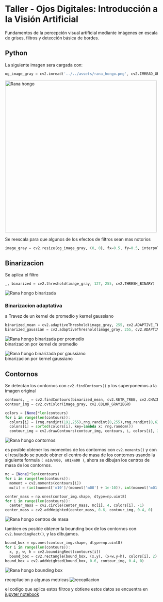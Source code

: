 # Taller - Ojos Digitales: Introducción a la Visión Artificial
Fundamentos de la percepción visual artificial mediante imágenes en escala de grises, filtros y detección básica de bordes.

## Python

La siguiente imagen sera cargada con:
```python
og_image_gray = cv2.imread('../../assets/rana_hongo.png', cv2.IMREAD_GRAYSCALE)
```
<img src="../assets/rana_hongo_gray.png" alt="Rana hongo" height="500"/>

Se reescala para que algunos de los efectos de filtros sean mas notorios
```python
image_gray = cv2.resize(og_image_gray, (0, 0), fx=0.5, fy=0.5, interpolation=cv2.INTER_AREA)
```
## Binarizacion
Se aplica el filtro
```python
_, binarized = cv2.threshold(image_gray, 127, 255, cv2.THRESH_BINARY)
```
![Rana hongo binarizada](python/binarized.png)
### Binarizacion adaptativa
a Travez de un kernel de promedio y kernel gaussiano

```python
binarized_mean = cv2.adaptiveThreshold(image_gray, 255, cv2.ADAPTIVE_THRESH_MEAN_C, cv2.THRESH_BINARY, 13,2)
binarized_gaussian = cv2.adaptiveThreshold(image_gray, 255, cv2.ADAPTIVE_THRESH_GAUSSIAN_C, cv2.THRESH_BINARY, 13,2)
```
![Rana hongo binarizada por promedio](python/binarized_mean.png)
<br/>
binarizacion por kernel de promedio

![Rana hongo binarizada por gaussiano](python/binarized_gaussian.png)
<br/>
binarizacion por kernel gaussiano

## Contornos
Se detectan los contornos con ```cv2.findContours()``` y los superponemos a la imagen original

```python
contours, _ = cv2.findContours(binarized_mean, cv2.RETR_TREE, cv2.CHAIN_APPROX_SIMPLE)
contour_img = cv2.cvtColor(image_gray, cv2.COLOR_GRAY2BGR)

colors = [None]*len(contours)
for i in range(len(contours)):
  colors[i] = (rng.randint(191,255),rng.randint(0,255),rng.randint(0,63))
  colors[i] = sorted(colors[i], key=lambda x: rng.random())
  contour_img = cv2.drawContours(contour_img, contours, i, colors[i], 3)
```
![Rana hongo contornos](python/contours.png)

es posible obtener los momentos de los contornos con `cv2.moments()` y con el resultado se puede obtner el centro de masa
de los contornos usando la siguiente formula `( m10/m00, m01/m00 )`, ahora se dibujan los centros de masa de los contornos.

```python
mc = [None]*len(contours)
for i in range(len(contours)):
  moment = cv2.moments(contours[i])
  mc[i] = (int(moment['m10']/(moment['m00'] + 1e-10)), int(moment['m01']/(moment['m00']+ 1e-10)))

center_mass = np.ones(contour_img.shape, dtype=np.uint8)
for i in range(len(contours)):
  center_mass = cv2.circle(center_mass, mc[i], 4, colors[i], -1)
center_mass = cv2.addWeighted(center_mass, 0.6, contour_img, 0.4, 0)
```

![Rana hongo centros de masa](python/center_mass.png)

tambien es posible obtener la bounding box de los contornos con `cv2.boundingRect()`, y las dibujamos.
```python
bound_box = np.ones(contour_img.shape, dtype=np.uint8)
for i in range(len(contours)):
  x, y, w, h = cv2.boundingRect(contours[i])
  bound_box = cv2.rectangle(bound_box, (x,y), (x+w,y+h), colors[i], 2)
bound_box = cv2.addWeighted(bound_box, 0.6, contour_img, 0.4, 0)
```

![Rana hongo bounding box](python/bound_box.png)

recopliacion y algunas metricas
![recopilacion](python/output.png)

el codigo que aplica estos filtros y obtiene estos datos se encuentra en [jupyter notebook](python/segmentacion_formas.ipynb)
